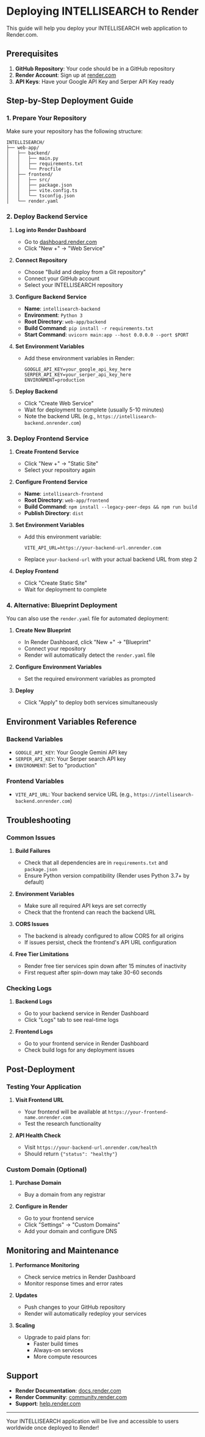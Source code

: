# Deploying INTELLISEARCH to Render

This guide will help you deploy your INTELLISEARCH web application to Render.com.

## Prerequisites

1. **GitHub Repository**: Your code should be in a GitHub repository
2. **Render Account**: Sign up at [render.com](https://render.com)
3. **API Keys**: Have your Google API Key and Serper API Key ready

## Step-by-Step Deployment Guide

### 1. Prepare Your Repository

Make sure your repository has the following structure:
```
INTELLISEARCH/
├── web-app/
│   ├── backend/
│   │   ├── main.py
│   │   ├── requirements.txt
│   │   └── Procfile
│   ├── frontend/
│   │   ├── src/
│   │   ├── package.json
│   │   ├── vite.config.ts
│   │   └── tsconfig.json
│   └── render.yaml
```

### 2. Deploy Backend Service

1. **Log into Render Dashboard**
   - Go to [dashboard.render.com](https://dashboard.render.com)
   - Click "New +" → "Web Service"

2. **Connect Repository**
   - Choose "Build and deploy from a Git repository"
   - Connect your GitHub account
   - Select your INTELLISEARCH repository

3. **Configure Backend Service**
   - **Name**: `intellisearch-backend`
   - **Environment**: `Python 3`
   - **Root Directory**: `web-app/backend`
   - **Build Command**: `pip install -r requirements.txt`
   - **Start Command**: `uvicorn main:app --host 0.0.0.0 --port $PORT`

4. **Set Environment Variables**
   - Add these environment variables in Render:
     ```
     GOOGLE_API_KEY=your_google_api_key_here
     SERPER_API_KEY=your_serper_api_key_here
     ENVIRONMENT=production
     ```

5. **Deploy Backend**
   - Click "Create Web Service"
   - Wait for deployment to complete (usually 5-10 minutes)
   - Note the backend URL (e.g., `https://intellisearch-backend.onrender.com`)

### 3. Deploy Frontend Service

1. **Create Frontend Service**
   - Click "New +" → "Static Site"
   - Select your repository again

2. **Configure Frontend Service**
   - **Name**: `intellisearch-frontend`
   - **Root Directory**: `web-app/frontend`
   - **Build Command**: `npm install --legacy-peer-deps && npm run build`
   - **Publish Directory**: `dist`

3. **Set Environment Variables**
   - Add this environment variable:
     ```
     VITE_API_URL=https://your-backend-url.onrender.com
     ```
   - Replace `your-backend-url` with your actual backend URL from step 2

4. **Deploy Frontend**
   - Click "Create Static Site"
   - Wait for deployment to complete

### 4. Alternative: Blueprint Deployment

You can also use the `render.yaml` file for automated deployment:

1. **Create New Blueprint**
   - In Render Dashboard, click "New +" → "Blueprint"
   - Connect your repository
   - Render will automatically detect the `render.yaml` file

2. **Configure Environment Variables**
   - Set the required environment variables as prompted

3. **Deploy**
   - Click "Apply" to deploy both services simultaneously

## Environment Variables Reference

### Backend Variables
- `GOOGLE_API_KEY`: Your Google Gemini API key
- `SERPER_API_KEY`: Your Serper search API key
- `ENVIRONMENT`: Set to "production"

### Frontend Variables
- `VITE_API_URL`: Your backend service URL (e.g., `https://intellisearch-backend.onrender.com`)

## Troubleshooting

### Common Issues

1. **Build Failures**
   - Check that all dependencies are in `requirements.txt` and `package.json`
   - Ensure Python version compatibility (Render uses Python 3.7+ by default)

2. **Environment Variables**
   - Make sure all required API keys are set correctly
   - Check that the frontend can reach the backend URL

3. **CORS Issues**
   - The backend is already configured to allow CORS for all origins
   - If issues persist, check the frontend's API URL configuration

4. **Free Tier Limitations**
   - Render free tier services spin down after 15 minutes of inactivity
   - First request after spin-down may take 30-60 seconds

### Checking Logs

1. **Backend Logs**
   - Go to your backend service in Render Dashboard
   - Click "Logs" tab to see real-time logs

2. **Frontend Logs**
   - Go to your frontend service in Render Dashboard
   - Check build logs for any deployment issues

## Post-Deployment

### Testing Your Application

1. **Visit Frontend URL**
   - Your frontend will be available at `https://your-frontend-name.onrender.com`
   - Test the research functionality

2. **API Health Check**
   - Visit `https://your-backend-url.onrender.com/health`
   - Should return `{"status": "healthy"}`

### Custom Domain (Optional)

1. **Purchase Domain**
   - Buy a domain from any registrar

2. **Configure in Render**
   - Go to your frontend service
   - Click "Settings" → "Custom Domains"
   - Add your domain and configure DNS

## Monitoring and Maintenance

1. **Performance Monitoring**
   - Check service metrics in Render Dashboard
   - Monitor response times and error rates

2. **Updates**
   - Push changes to your GitHub repository
   - Render will automatically redeploy your services

3. **Scaling**
   - Upgrade to paid plans for:
     - Faster build times
     - Always-on services
     - More compute resources

## Support

- **Render Documentation**: [docs.render.com](https://docs.render.com)
- **Render Community**: [community.render.com](https://community.render.com)
- **Support**: [help.render.com](https://help.render.com)

---

Your INTELLISEARCH application will be live and accessible to users worldwide once deployed to Render!